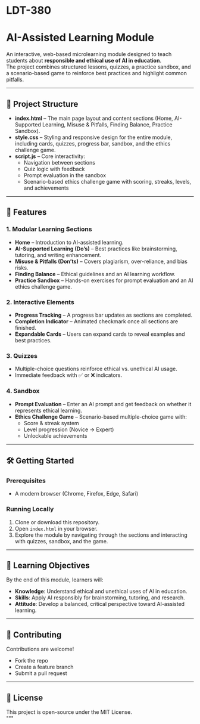 # LDT-380

# AI-Assisted Learning Module

An interactive, web-based microlearning module designed to teach students about **responsible and ethical use of AI in education**.  
The project combines structured lessons, quizzes, a practice sandbox, and a scenario-based game to reinforce best practices and highlight common pitfalls.

---
## 📂 Project Structure

- **index.html** – The main page layout and content sections (Home, AI-Supported Learning, Misuse & Pitfalls, Finding Balance, Practice Sandbox).  
- **style.css** – Styling and responsive design for the entire module, including cards, quizzes, progress bar, sandbox, and the ethics challenge game.  
- **script.js** – Core interactivity:
  - Navigation between sections  
  - Quiz logic with feedback  
  - Prompt evaluation in the sandbox  
  - Scenario-based ethics challenge game with scoring, streaks, levels, and achievements  

---

## 🚀 Features

### 1. **Modular Learning Sections**
- **Home** – Introduction to AI-assisted learning.  
- **AI-Supported Learning (Do’s)** – Best practices like brainstorming, tutoring, and writing enhancement.  
- **Misuse & Pitfalls (Don’ts)** – Covers plagiarism, over-reliance, and bias risks.  
- **Finding Balance** – Ethical guidelines and an AI learning workflow.  
- **Practice Sandbox** – Hands-on exercises for prompt evaluation and an AI ethics challenge game.  

### 2. **Interactive Elements**
- **Progress Tracking** – A progress bar updates as sections are completed.  
- **Completion Indicator** – Animated checkmark once all sections are finished.  
- **Expandable Cards** – Users can expand cards to reveal examples and best practices.  

### 3. **Quizzes**
- Multiple-choice questions reinforce ethical vs. unethical AI usage.  
- Immediate feedback with ✅ or ❌ indicators.  

### 4. **Sandbox**
- **Prompt Evaluation** – Enter an AI prompt and get feedback on whether it represents ethical learning.  
- **Ethics Challenge Game** – Scenario-based multiple-choice game with:  
  - Score & streak system  
  - Level progression (Novice → Expert)  
  - Unlockable achievements  

---

## 🛠️ Getting Started

### Prerequisites
- A modern browser (Chrome, Firefox, Edge, Safari)  

### Running Locally
1. Clone or download this repository.  
2. Open `index.html` in your browser.  
3. Explore the module by navigating through the sections and interacting with quizzes, sandbox, and the game.  

---

## 📖 Learning Objectives
By the end of this module, learners will:  
- **Knowledge**: Understand ethical and unethical uses of AI in education.  
- **Skills**: Apply AI responsibly for brainstorming, tutoring, and research.  
- **Attitude**: Develop a balanced, critical perspective toward AI-assisted learning.  

---

## 🤝 Contributing
Contributions are welcome!  
- Fork the repo  
- Create a feature branch  
- Submit a pull request  

---

## 📜 License
This project is open-source under the MIT License.  
"""